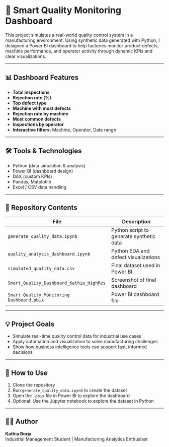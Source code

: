 # 🧵 Smart Quality Monitoring Dashboard

This project simulates a real-world quality control system in a manufacturing environment. Using synthetic data generated with Python, I designed a Power BI dashboard to help factories monitor product defects, machine performance, and operator activity through dynamic KPIs and clear visualizations.

---

## 📊 Dashboard Features

- **Total inspections**
- **Rejection rate (%)**
- **Top defect type**
- **Machine with most defects**
- **Rejection rate by machine**
- **Most common defects**
- **Inspections by operator**
- **Interactive filters:** Machine, Operator, Date range

---

## 🛠 Tools & Technologies

- Python (data simulation & analysis)
- Power BI (dashboard design)
- DAX (custom KPIs)
- Pandas, Matplotlib
- Excel / CSV data handling

---

## 📁 Repository Contents

| File                                      | Description                               |
|-------------------------------------------|-------------------------------------------|
| `generate_quality_data.ipynb`             | Python script to generate synthetic data  |
| `quality_analysis_dashboard.ipynb`        | Python EDA and defect visualizations      |
| `simulated_quality_data.csv`              | Final dataset used in Power BI            |
| `Smart_Quality_Dashboard_Kathia_HighRes`  | Screenshot of final dashboard             |
| `Smart Quality Monitoring Dashboard.pbix` | Power BI dashboard file                   |

---

## 💡 Project Goals

- Simulate real-time quality control data for industrial use cases
- Apply automation and visualization to solve manufacturing challenges
- Show how business intelligence tools can support fast, informed decisions

---

## 🔗 How to Use

1. Clone the repository  
2. Run `generate_quality_data.ipynb` to create the dataset  
3. Open the `.pbix` file in Power BI to explore the dashboard  
4. Optional: Use the Jupyter notebook to explore the dataset in Python

---

## 👩‍💻 Author

**Kathia Borja**  
Industrial Management Student | Manufacturing Analytics Enthusiast  


